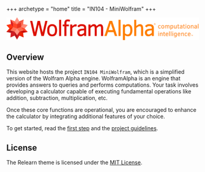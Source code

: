 +++
archetype = "home"
title = "IN104 - MiniWolfram"
+++

![Image of Wolfram Alpha](wolfram-alpha.svg?width=100%^&height=100%)

## Overview

This website hosts the project `IN104 MiniWolfram`, which is a simplified version of the Wolfram Alpha
engine. WolframAlpha is an engine that provides answers to queries and performs computations.
Your task involves developing a calculator capable of executing fundamental operations like addition, subtraction,
multiplication, etc.

Once these core functions are operational, you are encouraged to enhance the calculator by integrating additional
features of your choice.

To get started, read the [first step](project/first-step) and the [project guidelines](/project/description).

## License

The Relearn theme is licensed under the [MIT License](https://github.com/McShelby/hugo-theme-relearn/blob/main/LICENSE).